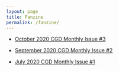 ```yaml
---
layout: page
title: Fanzine
permalink: /fanzine/
---
```

* [October 2020 CGD Monthly Issue #3](fanzines/October-2020.pdf)

* [September 2020 CGD Monthly Issue #2](fanzines/September-2020.pdf)

* [July 2020 CGD Monthly Issue #1](fanzines/July-2020.pdf)